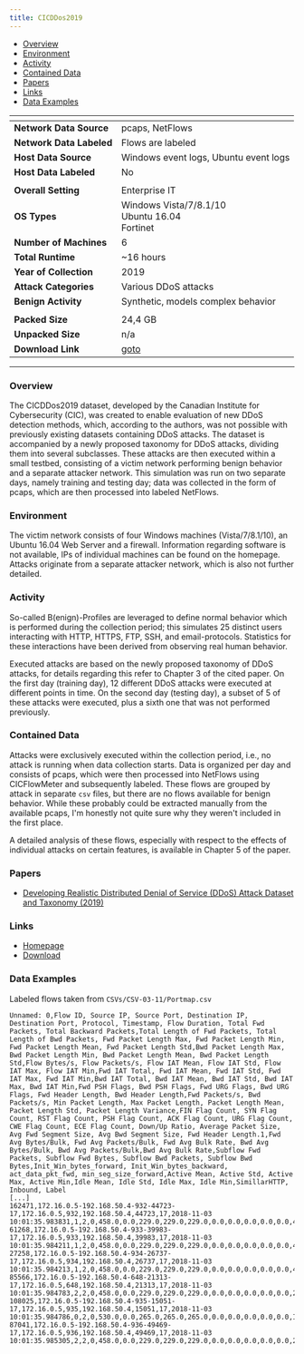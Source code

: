 ```yaml
---
title: CICDDos2019 
---
```


- [Overview](#overview)
- [Environment](#environment)
- [Activity](#activity)
- [Contained Data](#contained-data)
- [Papers](#papers)
- [Links](#links)
- [Data Examples](#data-examples)

| <!-- -->                 | <!-- -->                                                      |
|--------------------------|---------------------------------------------------------------|
| **Network Data Source**  | pcaps, NetFlows                                               |
| **Network Data Labeled** | Flows are labeled                                             |
| **Host Data Source**     | Windows event logs, Ubuntu event logs                         |
| **Host Data Labeled**    | No                                                            |
|                          |                                                               |
| **Overall Setting**      | Enterprise IT                                                 |
| **OS Types**             | Windows Vista/7/8.1/10<br/>Ubuntu 16.04<br/>Fortinet          |
| **Number of Machines**   | 6                                                             |
| **Total Runtime**        | ~16 hours                                                     |
| **Year of Collection**   | 2019                                                          |
| **Attack Categories**    | Various DDoS attacks                                          |
| **Benign Activity**      | Synthetic, models complex behavior                            |
|                          |                                                               |
| **Packed Size**          | 24,4 GB                                                       |
| **Unpacked Size**        | n/a                                                           |
| **Download Link**        | [goto](http://205.174.165.80/CICDataset/CICDDoS2019/Dataset/) |

***

### Overview
The CICDDos2019 dataset, developed by the Canadian Institute for Cybersecurity (CIC), was created to enable evaluation of new DDoS detection methods, which, according to the authors, was not possible with previously existing datasets containing DDoS attacks.
The dataset is accompanied by a newly proposed taxonomy for DDoS attacks, dividing them into several subclasses.
These attacks are then executed within a small testbed, consisting of a victim network performing benign behavior and a separate attacker network.
This simulation was run on two separate days, namely training and testing day;
data was collected in the form of pcaps, which are then processed into labeled NetFlows.

### Environment
The victim network consists of four Windows machines (Vista/7/8.1/10), an Ubuntu 16.04 Web Server and a firewall.
Information regarding software is not available, IPs of individual machines can be found on the homepage.
Attacks originate from a separate attacker network, which is also not further detailed.

### Activity
So-called B(enign)-Profiles are leveraged to define normal behavior which is performed during the collection period;
this simulates 25 distinct users interacting with HTTP, HTTPS, FTP, SSH, and email-protocols.
Statistics for these interactions have been derived from observing real human behavior.

Executed attacks are based on the newly proposed taxonomy of DDoS attacks, for details regarding this refer to Chapter 3 of the cited paper.
On the first day (training day), 12 different DDoS attacks were executed at different points in time.
On the second day (testing day), a subset of 5 of these attacks were executed, plus a sixth one that was not performed previously.

### Contained Data
Attacks were exclusively executed within the collection period, i.e., no attack is running when data collection starts.
Data is organized per day and consists of pcaps, which were then processed into NetFlows using CICFlowMeter and subsequently labeled.
These flows are grouped by attack in separate `csv` files, but there are no flows available for benign behavior.
While these probably could be extracted manually from the available pcaps, I'm honestly not quite sure why they weren't included in the first place.

A detailed analysis of these flows, especially with respect to the effects of individual attacks on certain features, is available in Chapter 5 of the paper.

### Papers
- [Developing Realistic Distributed Denial of Service (DDoS) Attack Dataset and Taxonomy (2019)](https://doi.org/10.1109/CCST.2019.8888419)

### Links
- [Homepage](https://www.unb.ca/cic/datasets/ddos-2019.html)
- [Download](http://205.174.165.80/CICDataset/CICDDoS2019/Dataset/)

### Data Examples
Labeled flows taken from `CSVs/CSV-03-11/Portmap.csv`
```
Unnamed: 0,Flow ID, Source IP, Source Port, Destination IP, Destination Port, Protocol, Timestamp, Flow Duration, Total Fwd Packets, Total Backward Packets,Total Length of Fwd Packets, Total Length of Bwd Packets, Fwd Packet Length Max, Fwd Packet Length Min, Fwd Packet Length Mean, Fwd Packet Length Std,Bwd Packet Length Max, Bwd Packet Length Min, Bwd Packet Length Mean, Bwd Packet Length Std,Flow Bytes/s, Flow Packets/s, Flow IAT Mean, Flow IAT Std, Flow IAT Max, Flow IAT Min,Fwd IAT Total, Fwd IAT Mean, Fwd IAT Std, Fwd IAT Max, Fwd IAT Min,Bwd IAT Total, Bwd IAT Mean, Bwd IAT Std, Bwd IAT Max, Bwd IAT Min,Fwd PSH Flags, Bwd PSH Flags, Fwd URG Flags, Bwd URG Flags, Fwd Header Length, Bwd Header Length,Fwd Packets/s, Bwd Packets/s, Min Packet Length, Max Packet Length, Packet Length Mean, Packet Length Std, Packet Length Variance,FIN Flag Count, SYN Flag Count, RST Flag Count, PSH Flag Count, ACK Flag Count, URG Flag Count, CWE Flag Count, ECE Flag Count, Down/Up Ratio, Average Packet Size, Avg Fwd Segment Size, Avg Bwd Segment Size, Fwd Header Length.1,Fwd Avg Bytes/Bulk, Fwd Avg Packets/Bulk, Fwd Avg Bulk Rate, Bwd Avg Bytes/Bulk, Bwd Avg Packets/Bulk,Bwd Avg Bulk Rate,Subflow Fwd Packets, Subflow Fwd Bytes, Subflow Bwd Packets, Subflow Bwd Bytes,Init_Win_bytes_forward, Init_Win_bytes_backward, act_data_pkt_fwd, min_seg_size_forward,Active Mean, Active Std, Active Max, Active Min,Idle Mean, Idle Std, Idle Max, Idle Min,SimillarHTTP, Inbound, Label
[...]
162471,172.16.0.5-192.168.50.4-932-44723-17,172.16.0.5,932,192.168.50.4,44723,17,2018-11-03 10:01:35.983831,1,2,0,458.0,0.0,229.0,229.0,229.0,0.0,0.0,0.0,0.0,0.0,4.58E8,2000000.0,1.0,0.0,1.0,1.0,1.0,1.0,0.0,1.0,1.0,0.0,0.0,0.0,0.0,0.0,0,0,0,0,40,0,2000000.0,0.0,229.0,229.0,229.0,0.0,0.0,0,0,0,0,0,0,0,0,0.0,343.5,229.0,0.0,40,0,0,0,0,0,0,2,458,0,0,-1,-1,1,20,0.0,0.0,0.0,0.0,0.0,0.0,0.0,0.0,0,1,Portmap
61268,172.16.0.5-192.168.50.4-933-39983-17,172.16.0.5,933,192.168.50.4,39983,17,2018-11-03 10:01:35.984211,1,2,0,458.0,0.0,229.0,229.0,229.0,0.0,0.0,0.0,0.0,0.0,4.58E8,2000000.0,1.0,0.0,1.0,1.0,1.0,1.0,0.0,1.0,1.0,0.0,0.0,0.0,0.0,0.0,0,0,0,0,40,0,2000000.0,0.0,229.0,229.0,229.0,0.0,0.0,0,0,0,0,0,0,0,0,0.0,343.5,229.0,0.0,40,0,0,0,0,0,0,2,458,0,0,-1,-1,1,20,0.0,0.0,0.0,0.0,0.0,0.0,0.0,0.0,0,1,Portmap
27258,172.16.0.5-192.168.50.4-934-26737-17,172.16.0.5,934,192.168.50.4,26737,17,2018-11-03 10:01:35.984213,1,2,0,458.0,0.0,229.0,229.0,229.0,0.0,0.0,0.0,0.0,0.0,4.58E8,2000000.0,1.0,0.0,1.0,1.0,1.0,1.0,0.0,1.0,1.0,0.0,0.0,0.0,0.0,0.0,0,0,0,0,40,0,2000000.0,0.0,229.0,229.0,229.0,0.0,0.0,0,0,0,0,0,0,0,0,0.0,343.5,229.0,0.0,40,0,0,0,0,0,0,2,458,0,0,-1,-1,1,20,0.0,0.0,0.0,0.0,0.0,0.0,0.0,0.0,0,1,Portmap
85566,172.16.0.5-192.168.50.4-648-21313-17,172.16.0.5,648,192.168.50.4,21313,17,2018-11-03 10:01:35.984783,2,2,0,458.0,0.0,229.0,229.0,229.0,0.0,0.0,0.0,0.0,0.0,2.29E8,1000000.0,2.0,0.0,2.0,2.0,2.0,2.0,0.0,2.0,2.0,0.0,0.0,0.0,0.0,0.0,0,0,0,0,40,0,1000000.0,0.0,229.0,229.0,229.0,0.0,0.0,0,0,0,0,0,0,0,0,0.0,343.5,229.0,0.0,40,0,0,0,0,0,0,2,458,0,0,-1,-1,1,20,0.0,0.0,0.0,0.0,0.0,0.0,0.0,0.0,0,1,Portmap
108025,172.16.0.5-192.168.50.4-935-15051-17,172.16.0.5,935,192.168.50.4,15051,17,2018-11-03 10:01:35.984786,0,2,0,530.0,0.0,265.0,265.0,265.0,0.0,0.0,0.0,0.0,0.0,Infinity,Infinity,0.0,0.0,0.0,0.0,0.0,0.0,0.0,0.0,0.0,0.0,0.0,0.0,0.0,0.0,0,0,0,0,40,0,0.0,0.0,265.0,265.0,265.0,0.0,0.0,0,0,0,0,0,0,0,0,0.0,397.5,265.0,0.0,40,0,0,0,0,0,0,2,530,0,0,-1,-1,1,20,0.0,0.0,0.0,0.0,0.0,0.0,0.0,0.0,0,1,Portmap
87041,172.16.0.5-192.168.50.4-936-49469-17,172.16.0.5,936,192.168.50.4,49469,17,2018-11-03 10:01:35.985305,2,2,0,458.0,0.0,229.0,229.0,229.0,0.0,0.0,0.0,0.0,0.0,2.29E8,1000000.0,2.0,0.0,2.0,2.0,2.0,2.0,0.0,2.0,2.0,0.0,0.0,0.0,0.0,0.0,0,0,0,0,40,0,1000000.0,0.0,229.0,229.0,229.0,0.0,0.0,0,0,0,0,0,0,0,0,0.0,343.5,229.0,0.0,40,0,0,0,0,0,0,2,458,0,0,-1,-1,1,20,0.0,0.0,0.0,0.0,0.0,0.0,0.0,0.0,0,1,Portmap
```